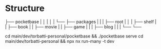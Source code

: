 # Structure
├── pocketbase
|   │
|   │
|   └──
├── packages
|   |
|   ├── root
|   │ 
|   ├── shelf
|   | ├── book
|   | ├── movie
|   | ├── game
|   |
|   ├── blog
|   |
|   └── 
└── 

cd main/dev/torbatti-personal/pocketbase && ./pocketbase serve
cd main/dev/torbatti-personal && npx nx run-many -t dev